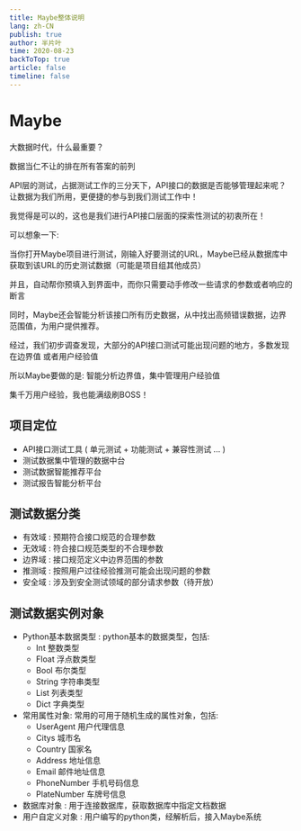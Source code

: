 ```yaml
---
title: Maybe整体说明
lang: zh-CN
publish: true
author: 半片叶
time: 2020-08-23
backToTop: true
article: false
timeline: false
---
```


# Maybe

大数据时代，什么最重要？

数据当仁不让的排在所有答案的前列

API层的测试，占据测试工作的三分天下，API接口的数据是否能够管理起来呢？
让数据为我们所用，更便捷的参与到我们测试工作中！

我觉得是可以的，这也是我们进行API接口层面的探索性测试的初衷所在！

<span class="grey-bg">可以想象一下:</span>

当你打开Maybe项目进行测试，刚输入好要测试的URL，Maybe已经从数据库中获取到该URL的历史测试数据（可能是项目组其他成员）

并且，自动帮你预填入到界面中，而你只需要动手修改一些请求的参数或者响应的断言

同时，Maybe还会智能分析该接口所有历史数据，从中找出高频错误数据，边界范围值，为用户提供推荐。

经过，我们初步调查发现，大部分的API接口测试可能出现问题的地方，多数发现在<span class="vue-color grey-bg">边界值 </span>或者<span class="vue-color grey-bg">用户经验值 </span>

所以Maybe要做的是: <span class="vue-color grey-bg">智能分析边界值，集中管理用户经验值 </span>

<span class="pink-color grey-bg">集千万用户经验，我也能满级刷BOSS！ </span>


## 项目定位
* API接口测试工具 ( 单元测试 + 功能测试 + 兼容性测试 ... )
* 测试数据集中管理的数据中台
* 测试数据智能推荐平台
* 测试报告智能分析平台

## 测试数据分类
* <span class="vue-color grey-bg">有效域 : </span>  预期符合接口规范的合理参数
* <span class="vue-color grey-bg">无效域 : </span>  符合接口规范类型的不合理参数
* <span class="vue-color grey-bg">边界域 : </span>  接口规范定义中边界范围的参数
* <span class="vue-color grey-bg">推测域 : </span>  按照用户过往经验推测可能会出现问题的参数
* <span class="grey-bg">安全域 : </span>  涉及到安全测试领域的部分请求参数（待开放）

## 测试数据实例对象
* <span class="vue-color grey-bg">Python基本数据类型 : </span>  python基本的数据类型，包括:
    * <span class="pink-color grey-bg">Int </span>  整数类型
    * <span class="pink-color grey-bg">Float </span>  浮点数类型
    * <span class="pink-color grey-bg">Bool </span>  布尔类型
    * <span class="pink-color grey-bg">String </span>  字符串类型
    * <span class="pink-color grey-bg">List </span>  列表类型
    * <span class="pink-color grey-bg">Dict </span>  字典类型
* <span class="vue-color grey-bg"> 常用属性对象: </span>  常用的可用于随机生成的属性对象，包括:
    * <span class="pink-color grey-bg">UserAgent </span>   用户代理信息
    * <span class="pink-color grey-bg">Citys </span>  城市名
    * <span class="pink-color grey-bg">Country </span>  国家名
    * <span class="pink-color grey-bg">Address </span>  地址信息
    * <span class="pink-color grey-bg">Email </span>  邮件地址信息
    * <span class="pink-color grey-bg">PhoneNumber </span>  手机号码信息
    * <span class="pink-color grey-bg">PlateNumber </span>  车牌号信息
* <span class="vue-color grey-bg">数据库对象 : </span>  用于连接数据库，获取数据库中指定文档数据
* <span class="vue-color grey-bg">用户自定义对象 : </span>  用户编写的python类，经解析后，接入Maybe系统